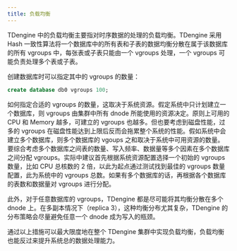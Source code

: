 ```yaml
---
title: 负载均衡
---
```


TDengine 中的负载均衡主要指对时序数据的处理的负载均衡。TDengine 采用 Hash 一致性算法将一个数据库中的所有表和子表的数据均衡分散在属于该数据库的所有 vgroups 中，每张表或子表只能由一个 vgroups 处理，一个 vgroups 可能负责处理多个表或子表。

创建数据库时可以指定其中的 vgroups 的数量：

```sql
create database db0 vgroups 100;
```

如何指定合适的 vgroups 的数量，这取决于系统资源。假定系统中只计划建立一个数据库，则 vgroups 由集群中所有 dnode 所能使用的资源决定。原则上可用的 CPU 和 Memory 越多，可建立的 vgroups 也越多。但也要考虑到磁盘性能，过多的 vgroups 在磁盘性能达到上限后反而会拖累整个系统的性能。假如系统中会建立多个数据库，则多个数据库的 vgoups 之和取决于系统中可用资源的数量。要综合考虑多个数据库之间表的数量、写入频率、数据量等多个因素在多个数据库之间分配 vgroups。实际中建议首先根据系统资源配置选择一个初始的 vgroups 数量，比如 CPU 总核数的 2 倍，以此为起点通过测试找到最佳的 vgroups 数量配置，此为系统中的 vgroups 总数。如果有多个数据库的话，再根据各个数据库的表数和数据量对 vgroups 进行分配。

此外，对于任意数据库的 vgroups，TDengine 都是尽可能将其均衡分散在多个 dnode 上。在多副本情况下（replica 3），这种均衡分布尤其复杂，TDengine 的分布策略会尽量避免任意一个 dnode 成为写入的瓶颈。

通过以上措施可以最大限度地在整个 TDengine 集群中实现负载均衡，负载均衡也能反过来提升系统总的数据处理能力。
